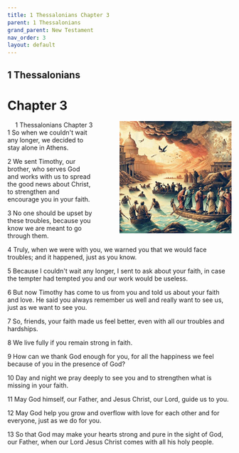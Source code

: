 ```yaml
---
title: 1 Thessalonians Chapter 3
parent: 1 Thessalonians
grand_parent: New Testament
nav_order: 3
layout: default
---
```


## 1 Thessalonians

# Chapter 3

<div style="clear: both; text-align: right;">
    <div style="max-width: 50%; height: auto; float: right; margin: 0 0 10px 10px; padding-left: 10%;">
        <img src="/assets/Image/1 Thessalonians/500/3.jpg" alt="1 Thessalonians Chapter 3" class="chapter-image">
    </div>
    <figcaption style="font-size: 14px; text-align: right;">1 Thessalonians Chapter 3</figcaption>
</div>
1 So when we couldn't wait any longer, we decided to stay alone in Athens.

2 We sent Timothy, our brother, who serves God and works with us to spread the good news about Christ, to strengthen and encourage you in your faith.

3 No one should be upset by these troubles, because you know we are meant to go through them.

4 Truly, when we were with you, we warned you that we would face troubles; and it happened, just as you know.

5 Because I couldn't wait any longer, I sent to ask about your faith, in case the tempter had tempted you and our work would be useless.

6 But now Timothy has come to us from you and told us about your faith and love. He said you always remember us well and really want to see us, just as we want to see you.

7 So, friends, your faith made us feel better, even with all our troubles and hardships.

8 We live fully if you remain strong in faith.

9 How can we thank God enough for you, for all the happiness we feel because of you in the presence of God?

10 Day and night we pray deeply to see you and to strengthen what is missing in your faith.

11 May God himself, our Father, and Jesus Christ, our Lord, guide us to you.

12 May God help you grow and overflow with love for each other and for everyone, just as we do for you.

13 So that God may make your hearts strong and pure in the sight of God, our Father, when our Lord Jesus Christ comes with all his holy people.


